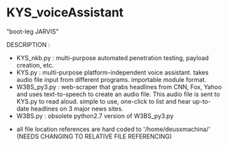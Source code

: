 # KYS_voiceAssistant
"boot-leg JARVIS"

DESCRIPTION : 
- KYS_nkb.py :
  multi-purpose automated penetration testing, payload creation, etc.
- KYS.py : 
  multi-purpose platform-independent voice assistant. takes audio file input from different programs. importable module format.
- W3BS_py3.py : 
  web-scraper that grabs headlines from CNN, Fox, Yahoo and uses text-to-speech to create an audio file. This audio file is sent to KYS.py to read aloud.
  simple to use, one-click to list and hear up-to-date headlines on 3 major news sites.
- W3BS.py :
  obsolete python2.7 version of W3BS_py3.py

* all file location references are hard coded to '/home/deusxmachina/' (NEEDS CHANGING TO RELATIVE FILE REFERENCING)
